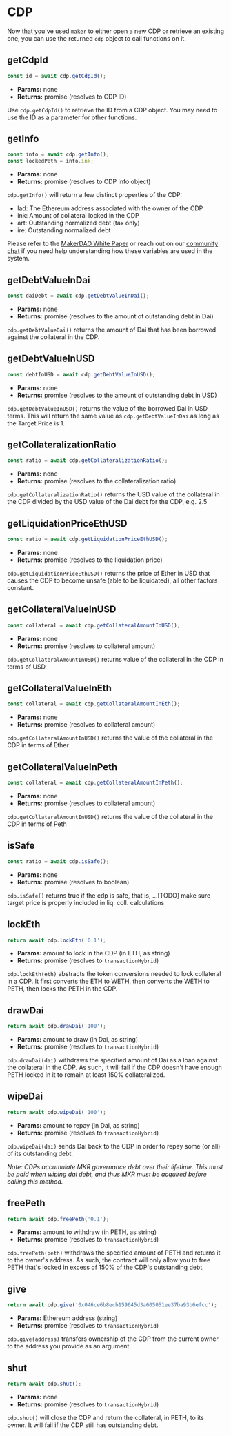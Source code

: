 # CDP

Now that you've used `maker` to either open a new CDP or retrieve an existing one, you can use the returned `cdp` object to call functions on it.

## **getCdpId**

```javascript
const id = await cdp.getCdpId();
```

* **Params:** none
* **Returns:** promise (resolves to CDP ID)

Use `cdp.getCdpId()` to retrieve the ID from a CDP object. You may need to use the ID as a parameter for other functions.


## **getInfo**

```javascript
const info = await cdp.getInfo();
const lockedPeth = info.ink;
```

* **Params:** none
* **Returns:** promise (resolves to CDP info object)

`cdp.getInfo()` will return a few distinct properties of the CDP:

* lad: The Ethereum address associated with the owner of the CDP
* ink: Amount of collateral locked in the CDP
* art: Outstanding normalized debt (tax only)
* ire: Outstanding normalized debt

Please refer to the [MakerDAO White Paper](https://makerdao.com/whitepaper/DaiDec17WP.pdf) or reach out on our [community chat](https://chat.makerdao.com/home) if you need help understanding how these variables are used in the system.

## **getDebtValueInDai**

```javascript
const daiDebt = await cdp.getDebtValueInDai();
```

* **Params:** none
* **Returns:** promise (resolves to the amount of outstanding debt in Dai)

`cdp.getDebtValueDai()` returns the amount of Dai that has been borrowed against the collateral in the CDP.

## **getDebtValueInUSD**

```javascript
const debtInUSD = await cdp.getDebtValueInUSD();
```

* **Params:** none
* **Returns:** promise (resolves to the amount of outstanding debt in USD)

`cdp.getDebtValueInUSD()` returns the value of the borrowed Dai in USD terms.  This will return the same value as `cdp.getDebtValueInDai` as long as the Target Price is 1.

## **getCollateralizationRatio**

```javascript
const ratio = await cdp.getCollateralizationRatio();
```

* **Params:** none
* **Returns:** promise (resolves to the collateralization ratio)

`cdp.getCollateralizationRatio()` returns the USD value of the collateral in the CDP divided by the USD value of the Dai debt for the CDP, e.g. 2.5

## **getLiquidationPriceEthUSD**

```javascript
const ratio = await cdp.getLiquidationPriceEthUSD();
```

* **Params:** none
* **Returns:** promise (resolves to the liquidation price)

`cdp.getLiquidationPriceEthUSD()` returns the price of Ether in USD that causes the CDP to become unsafe (able to be liquidated), all other factors constant.

## **getCollateralValueInUSD**

```javascript
const collateral = await cdp.getCollateralAmountInUSD();
```

* **Params:** none
* **Returns:** promise (resolves to collateral amount)

`cdp.getCollateralAmountInUSD()` returns value of the collateral in the CDP in terms of USD

## **getCollateralValueInEth**

```javascript
const collateral = await cdp.getCollateralAmountInEth();
```

* **Params:** none
* **Returns:** promise (resolves to collateral amount)

`cdp.getCollateralAmountInUSD()` returns the value of the collateral in the CDP in terms of Ether

## **getCollateralValueInPeth**

```javascript
const collateral = await cdp.getCollateralAmountInPeth();
```

* **Params:** none
* **Returns:** promise (resolves to collateral amount)

`cdp.getCollateralAmountInUSD()` returns the value of the collateral in the CDP in terms of Peth

## **isSafe**

```javascript
const ratio = await cdp.isSafe();
```

* **Params:** none
* **Returns:** promise (resolves to boolean)

`cdp.isSafe()` returns true if the cdp is safe, that is, ...[TODO] make sure target price is properly included in liq. coll. calculations

## **lockEth**

```javascript
return await cdp.lockEth('0.1');
```

* **Params:** amount to lock in the CDP (in ETH, as string)
* **Returns:** promise (resolves to `transactionHybrid`)

`cdp.lockEth(eth)` abstracts the token conversions needed to lock collateral in a CDP. It first converts the ETH to WETH, then converts the WETH to PETH, then locks the PETH in the CDP.


## **drawDai**

```javascript
return await cdp.drawDai('100');
```

* **Params:** amount to draw (in Dai, as string)
* **Returns:** promise (resolves to `transactionHybrid`)

`cdp.drawDai(dai)` withdraws the specified amount of Dai as a loan against the collateral in the CDP. As such, it will fail if the CDP doesn't have enough PETH locked in it to remain at least 150% collateralized.


## **wipeDai**

```javascript
return await cdp.wipeDai('100');
```

* **Params:** amount to repay (in Dai, as string)
* **Returns:** promise (resolves to `transactionHybrid`)

`cdp.wipeDai(dai)` sends Dai back to the CDP in order to repay some (or all) of its outstanding debt.

*Note: CDPs accumulate MKR governance debt over their lifetime. This must be paid when wiping dai debt, and thus MKR must be acquired before calling this method.*

## **freePeth**

```javascript
return await cdp.freePeth('0.1');
```

* **Params:** amount to withdraw (in PETH, as string)
* **Returns:** promise (resolves to `transactionHybrid`)

`cdp.freePeth(peth)` withdraws the specified amount of PETH and returns it to the owner's address. As such, the contract will only allow you to free PETH that's locked in excess of 150% of the CDP's outstanding debt.


## **give**

```javascript
return await cdp.give('0x046ce6b8ecb159645d3a605051ee37ba93b6efcc');
```

* **Params:** Ethereum address (string)
* **Returns:** promise (resolves to `transactionHybrid`)

`cdp.give(address)` transfers ownership of the CDP from the current owner to the address you provide as an argument.


## **shut**

```javascript
return await cdp.shut();
```

* **Params:** none
* **Returns:** promise (resolves to `transactionHybrid`)

`cdp.shut()` will close the CDP and return the collateral, in PETH, to its owner. It will fail if the CDP still has outstanding debt.

